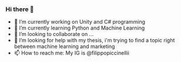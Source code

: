 ### Hi there 👋


- 🔭 I’m currently working on Unity and C# programming
- 🌱 I’m currently learning Python and Machine Learning
- 👯 I’m looking to collaborate on ...
- 🤔 I’m looking for help with my thesis, i'm trying to find a topic right between machine learning and marketing
- 📫 How to reach me: My IG is @filippopiccinellii 


